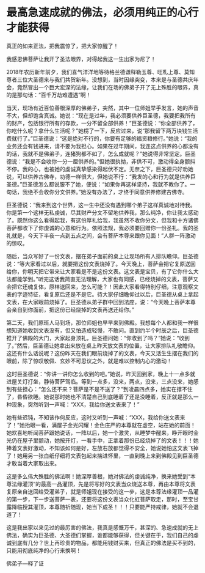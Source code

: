 # 最高急速成就的佛法，必须用纯正的心行才能获得

真正的如来正法，把我震惊了，把大家惊醒了！

我感恩佛菩萨让我开了圣法眼界，对得起我这一生出家为尼了！

2018年农历新年前夕，我们喜气洋洋地等待格兰德谦释勒玉尊、旺札上尊、莫知尊者三位大圣德来与我们共贺新年。没想到，当时因缘突变，本来是与圣德共庆年会，竟然冒出一个巨大宏深的法缘，让我们在场的佛弟子开了无上殊胜的眼界，真的是那句话：“百千万劫难遭遇”啊！

当天，现场有近百位善根深厚的佛弟子，突然，其中一位师姐举手发言，她的声音不大，但却饱含真诚。她说：“现在是过年，我必须要供养巨圣德，我要把我所有的财产，包括银行所有的存款，一分不留全部供养！”巨圣德说：“你全部供养了，你吃什么呢？拿什么生活呢？”她楞了一下，反应过来，说“那我留下两万块钱生活费就行了。”巨圣德说：“这是绝对不行的，你要有足够的福资粮修行。”她说：“我的业务还会有钱进来，请不要为我担心。如果在过年期间，我连这点供养的心都没有的话，我就不是佛弟子，连猪狗都不如了，怎么成就呢？”她说得非常坚定。巨圣德说：“我是不会收你一分一厘供养的。”但她很执拗，非供不可，激动得全身颤抖不停。我的心，也被她的虔诚真挚感染得起伏不定。无奈之下，巨圣德只好劝她说，可以供养古佛寺，功德一样很大，但她说不行：“我发的心和行为就是供养巨圣德。”巨圣德怎么都说服不了她，便说：“如果你再这样坚持，我就不教你了。一句话，我绝不会收你分文供养。”她没有办法了，才终于同意供养修建古佛寺。

巨圣德说：“我来到这个世界，这一生中还没有遇到哪个弟子这样真诚地对待我。你是第一个这样无私虔诚，尽其财产分文不留地供养我，那么纯净，你让我太感动了。既然你这么看得起我，有这份厚礼给我，我虽然不收你分文，但我和十方诸佛菩萨都收下了你虔诚的心意和行为。依照法规，我必须要回赠你一份圣礼。我的圣礼就是，今天下半夜一点到五点之间，会有菩萨本尊来跟你见面！”人群一阵激动的惊叹。

随后，当众写好了一份文表，摆在弟子面前的桌上让现场所有人排队瞻仰。巨圣德说：“等大家看过以后，就要把这份文表烧掉了。今天晚上，菩萨会把它复原送回给你，你明天把它带来让大家看是不是这份文表。这文表是宝贝，有了它你什么大法都能学到。”听完这话我简直无法理解，大家也有同感，已经烧掉的文表，菩萨又会把它还魂复体，原样送回来，怎么可能？！因此大家看得特別仔细，注意观察文表的字迹特征，看复原后还是不是它。待大家仔细瞻仰过以后，巨圣德从桌上拿起文表，在大家眼前烧掉了。巨圣德从弟子群中回到法座，说：“今天晚上菩萨本尊会亲自到你面前，把这份已经烧掉的文表再送还给你。”

第二天，我们原班人马到场，那位师姐也早早来到佛殿。我想每个人都和我一样很想知道她收到文表没有，但又怕造成轻慢，不敢问。直到约半个时辰之后，巨圣德推开了佛殿的大门，大家起身顶礼，巨圣德问她：“你收到了吗？”她说：“收到了。”然后，巨圣德让她拿出来放在桌上昨天放文表的位置，让大家排队礼敬瞻仰。这还有什么话说呢？这份昨天在我们眼前烧掉了的文表，今天又活生生摆在我们的眼前，除了惊叹敬佩、玄妙不可思议之外，就是难以控制内心的激动！

这时巨圣德说：“你讲一讲你怎么收到的吧。”她说，昨天回到家，晚上十一点多就进屋关灯打坐，静待菩萨驾临。等到一点多，没来，两点，没来，三点没来，她感到有些担心：“怎么还不来？菩萨是不是不送了？”到凌晨四点多，她实在撑不住了，昏昏欲睡。她说那时她也不清楚自己到底睡着了还是没睡着，反正就是那么一种现象，突然听到一声喊：“XXX，我给你送文表来了！”

她有些迟钝，不知该作何反应，这时又听到一声喊：“XXX，我给你送文表来了！”她抬眼一看，满屋子金光闪耀！金色庄严的本尊就在虚空，站在她的前面！她欢喜地听闻菩萨跟她说话，一阵以后，她一个激灵，从睡梦中醒来，睁开眼时金光仍在屋子里颤动，她按开灯，一看手中，正拿着那份已经烧掉了的文表！！！她捧着文表好激动，不知该如何是好，左放右放都觉得不安全，她说她怕这文表飞掉了！她用另一张白纸仔细将文表包起来揣进怀里，一直到晚上来到佛殿见到巨圣德才敢当着大家取出来。

这是多么伟大殊胜的佛法啊！她深厚善根，她对佛法的虔诚纯净，换来她受到“本尊法缘灌顶”的最高一品灌顶，先是将写好的文表当众烧送本尊，再由本尊将文表复原亲自送回给受灌弟子，就是师姐现在接受的这一步，这是本尊法缘灌顶一品灌的第一步，下一步送菩萨一表，还要将这份文表当众化虹菩萨取走，那时，至宝甘露降临授其灌顶，本尊随祈随现，她当下成圣！！！只要能严持戒律，她就不会退道了！

这是我出家以来见过的最厉害的佛法，我真是感慨万千，甚深的、急速成就的无上佛法，确实为巨圣德、大圣德们掌握，谁都能够获得，但关键在于，我们自己的虔诚到底有几分？世上再珍贵的物品，都能用钱财买来，但真正的佛法是买不到的，只能用彻底纯净的心行来换啊！

佛弟子—释了证